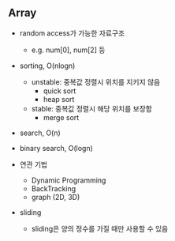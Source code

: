 ## Array
- random access가 가능한 자료구조
  - e.g. num[0], num[2] 등
- sorting, O(nlogn)
  - unstable: 중복값 정렬시 위치를 지키지 않음
    - quick sort
    - heap sort
  - stable: 중복값 정렬시 해당 위치를 보장함
    - merge sort
- search, O(n)
- binary search, O(logn)
- 연관 기법
    - Dynamic Programming
    - BackTracking
    - graph (2D, 3D)
  
- sliding
  - sliding은 양의 정수를 가질 때만 사용할 수 있음
  
